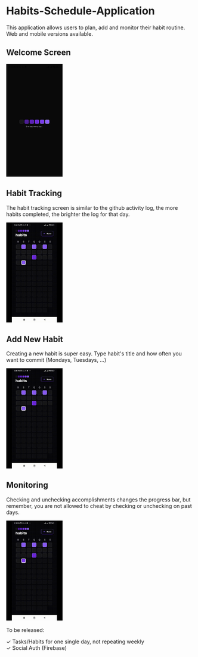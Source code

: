 # Habits-Schedule-Application

This application allows users to plan, add and monitor their habit routine. Web and mobile versions available.

## Welcome Screen  <br>

<img src="https://github.com/RafaeldeLimaThomaz/Habits-Schedule-Application/blob/master/readme_assets/welcome_screen.jpg "  width="30%" height="30%" />    
  
 <br>
  




## Habit Tracking <br>

The habit tracking screen is similar to the github activity log, the more habits completed, the brighter the log for that day.

<img src="https://github.com/RafaeldeLimaThomaz/Habits-Schedule-Application/blob/master/readme_assets/01.gif "  width="30%" height="30%" />  
<br>
  


## Add New Habit <br>

Creating a new habit is super easy. Type habit's title and how often you want to commit (Mondays, Tuesdays, ...) 

<img src="https://github.com/RafaeldeLimaThomaz/Habits-Schedule-Application/blob/master/readme_assets/02.gif "  width="30%" height="30%" />
<br>
  
  


## Monitoring <br>

Checking and unchecking accomplishments changes the progress bar, but remember, you are not allowed to cheat by checking or unchecking on past days.  

<img src="https://github.com/RafaeldeLimaThomaz/Habits-Schedule-Application/blob/master/readme_assets/03.gif "  width="30%" height="30%" />  
  
<br>
 
  
    
    


To be released: <br>

✓ Tasks/Habits for one single day, not repeating weekly  
✓ Social Auth (Firebase)


